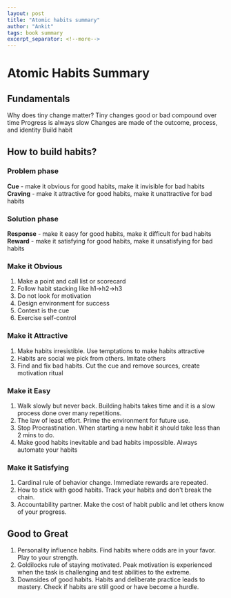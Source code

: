 ```yaml
---
layout: post
title: "Atomic habits summary"
author: "Ankit"
tags: book summary
excerpt_separator: <!--more-->
---
```



# Atomic Habits Summary

## Fundamentals
Why does tiny change matter?
Tiny changes good or bad compound over time
Progress is always slow
Changes are made of the outcome, process, and identity
Build habit

## How to build habits?
### Problem phase
**Cue** - make it obvious for good habits, make it invisible for bad habits
**Craving** - make it attractive for good habits, make it unattractive for bad habits 
### Solution phase
**Response** - make it easy for good habits, make it difficult for bad habits
**Reward** - make it satisfying for good habits, make it unsatisfying for bad habits

### Make it Obvious
1. Make a point and call list or scorecard
2. Follow habit stacking like h1->h2->h3
3. Do not look for motivation
4. Design environment for success
5. Context is the cue
6. Exercise self-control

### Make it Attractive
1. Make habits irresistible. Use temptations to make habits attractive
2. Habits are social we pick from others. Imitate others
3. Find and fix bad habits. Cut the cue and remove sources, create motivation ritual

### Make it Easy
1. Walk slowly but never back. Building habits takes time and it is a slow process done over many repetitions.
2. The law of least effort. Prime the environment for future use.
3. Stop Procrastination. When starting a new habit it should take less than 2 mins to do.
4. Make good habits inevitable and bad habits impossible. Always automate your habits

### Make it Satisfying
1. Cardinal rule of behavior change. Immediate rewards are repeated.
2. How to stick with good habits. Track your habits and don't break the chain.
3. Accountability partner. Make the cost of habit public and let others know of your progress.

## Good to Great
1. Personality influence habits. Find habits where odds are in your favor. Play to your strength.
2. Goldilocks rule of staying motivated. Peak motivation is experienced when the task is challenging and test abilities to the extreme.
3. Downsides of good habits. Habits and deliberate practice leads to mastery. Check if habits are still good or have become a hurdle.
